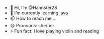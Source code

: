 - 👋 Hi, I’m @Hannster28
- 🌱 I’m currently learning java
- 📫 How to reach me ...
- 😄 Pronouns: she/her
- ⚡ Fun fact: I love playing violin and reading

<!---
Hannster28/Hannster28 is a ✨ special ✨ repository because its `README.md` (this file) appears on your GitHub profile.
You can click the Preview link to take a look at your changes.
--->
